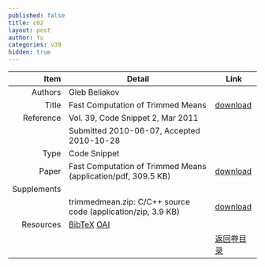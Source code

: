 ```yaml
---
published: false
title: c02
layout: post
author: Yu
categories: v39
hidden: true
---
```


| Item | Detail | Link |
|---:|---|---|
| Authors | Gleb Beliakov| |
| Title |Fast Computation of  Trimmed Means | [download](http://www.jstatsoft.org/v39/c02/paper) |
| Reference |Vol. 39, Code Snippet 2, Mar 2011 | |
| | Submitted 2010-06-07, Accepted 2010-10-28| | 
| Type | Code Snippet| |
| Paper | Fast Computation of  Trimmed Means  (application/pdf, 309.5 KB)| [download](http://www.jstatsoft.org/v39/c02/paper) |
| Supplements | | |
| |trimmedmean.zip: C/C++ source code  (application/zip, 3.9 KB)|  [download](http://www.jstatsoft.org/v39/c02/supp/1) |
| Resources | [BibTeX](http://www.jstatsoft.org/v39/c02/bibtex) [OAI](http://www.jstatsoft.org/oai?verb=GetRecord&identifier=oai.jstatsoft/v39/c02&prefix=oai_dc)| |
| |  | [返回卷目录]({{site.baseurl}}/volume/v39.html) |